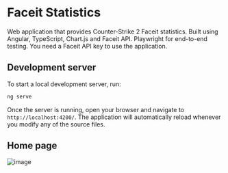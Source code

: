 # Faceit Statistics

Web application that provides Counter-Strike 2 Faceit statistics. Built using Angular, TypeScript, Chart.js and Faceit API. Playwright for end-to-end testing. You need a Faceit API key to use the application.

## Development server

To start a local development server, run:

```bash
ng serve
```

Once the server is running, open your browser and navigate to `http://localhost:4200/`. The application will automatically reload whenever you modify any of the source files.

## Home page
![image](https://github.com/user-attachments/assets/5358a389-f0a9-4007-8d94-1ec435a8561e)

